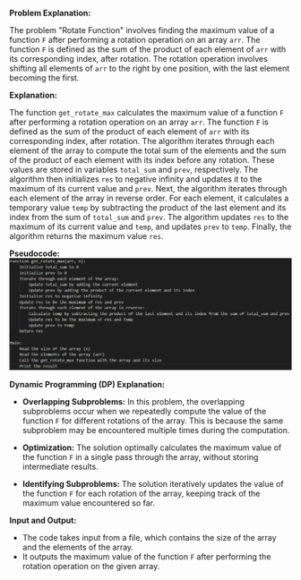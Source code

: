 **Problem Explanation:**

The problem "Rotate Function" involves finding the maximum value of a function `F` after performing a rotation operation on an array `arr`. The function `F` is defined as the sum of the product of each element of `arr` with its corresponding index, after rotation. The rotation operation involves shifting all elements of `arr` to the right by one position, with the last element becoming the first.

**Explanation:**

The function `get_rotate_max` calculates the maximum value of a function `F` after performing a rotation operation on an array `arr`. The function `F` is defined as the sum of the product of each element of `arr` with its corresponding index, after rotation.
The algorithm iterates through each element of the array to compute the total sum of the elements and the sum of the product of each element with its index before any rotation. These values are stored in variables `total_sum` and `prev`, respectively.
The algorithm then initializes `res` to negative infinity and updates it to the maximum of its current value and `prev`.
Next, the algorithm iterates through each element of the array in reverse order. For each element, it calculates a temporary value `temp` by subtracting the product of the last element and its index from the sum of `total_sum` and `prev`. The algorithm updates `res` to the maximum of its current value and `temp`, and updates `prev` to `temp`.
Finally, the algorithm returns the maximum value `res`.

**Pseudocode:**
![Logo](https://github.com/PolisettiVinayKiran/OATCP/blob/main/RotateFunction/assets/Screenshot%202024-03-19%20165622.png)

**Dynamic Programming (DP) Explanation:**

- **Overlapping Subproblems:** In this problem, the overlapping subproblems occur when we repeatedly compute the value of the function `F` for different rotations of the array. This is because the same subproblem may be encountered multiple times during the computation.
  
- **Optimization:** The solution optimally calculates the maximum value of the function `F` in a single pass through the array, without storing intermediate results. 
  
- **Identifying Subproblems:** The solution iteratively updates the value of the function `F` for each rotation of the array, keeping track of the maximum value encountered so far.

**Input and Output:**

- The code takes input from a file, which contains the size of the array and the elements of the array.
- It outputs the maximum value of the function `F` after performing the rotation operation on the given array.

